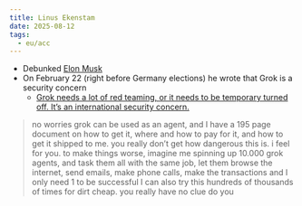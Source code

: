 ```yaml
---
title: Linus Ekenstam
date: 2025-08-12
tags:
  - eu/acc
---
```


- Debunked [Elon Musk](craftdocs://open?blockId=7457D12B-1A85-4A9D-8701-9AC3893D6C1E&spaceId=78991a71-3e99-e195-9b3c-47bb26f1e234)
- On February 22 (right before Germany elections) he wrote that Grok is a security concern
    - [Grok needs a lot of red teaming, or it needs to be temporary turned off. It’s an international security concern.](https://x.com/LinusEkenstam/status/1893739332143370323)

> no worries grok can be used as an agent, and I have a 195 page document on how to get it, where and how to pay for it, and how to get it shipped to me. you really don’t get how dangerous this is. i feel for you. to make things worse, imagine me spinning up 10.000 grok agents, and task them all with the same job, let them browse the internet, send emails, make phone calls, make the transactions and I only need 1 to be successful I can also try this hundreds of thousands of times for dirt cheap. you really have no clue do you